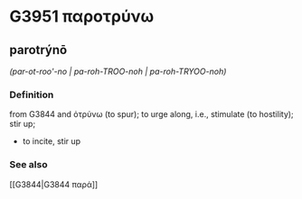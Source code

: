 # G3951 παροτρύνω

## parotrýnō

_(par-ot-roo'-no | pa-roh-TROO-noh | pa-roh-TRYOO-noh)_

### Definition

from G3844 and ὀτρύνω (to spur); to urge along, i.e., stimulate (to hostility); stir up; 

- to incite, stir up

### See also

[[G3844|G3844 παρά]]

